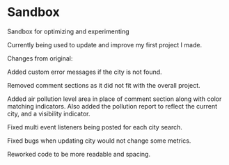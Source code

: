 # Sandbox
Sandbox for optimizing and experimenting

Currently being used to update and improve my first project I made.

Changes from original:

Added custom error messages if the city is not found.

Removed comment sections as it did not fit with the overall project.

Added air pollution level area in place of comment section along with color matching indicators. Also added the pollution report to reflect the current city, and a visibility indicator. 

Fixed multi event listeners being posted for each city search.

Fixed bugs when updating city would not change some metrics.

Reworked code to be more readable and spacing.
